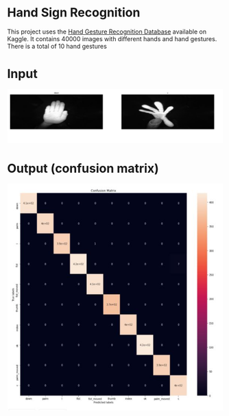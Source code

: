 # Hand Sign Recognition
 
This project uses the [Hand Gesture Recognition Database](https://www.kaggle.com/gti-upm/leapgestrecog/version/1) available on Kaggle. It contains 40000 images with different hands and hand gestures. There is a total of 10 hand gestures 

# Input 
![](images/input1.JPG)

# Output (confusion matrix)
![](images/output1.JPG)
